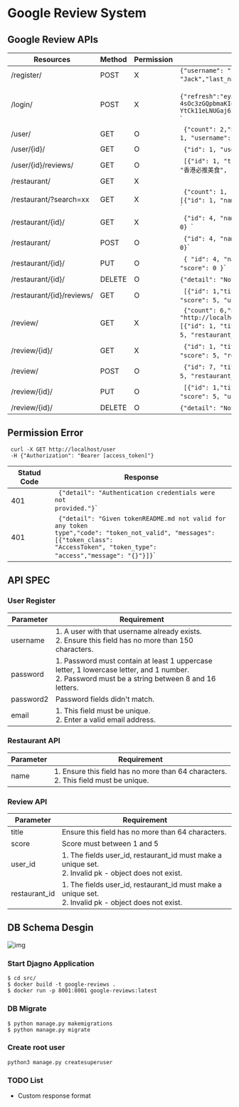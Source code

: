 # Google Review System
## Google Review APIs 
|  Resources  | Method  | Permission  | Response  | 
| --------    | -----|  -----| -----| 
| /register/  | POST | X | <code>{"username": "cycarrier","email": "cycarrier@trendmicro.com","first_name": "Jack","last_name": "Wu"}</code>`
| /login/     | POST | X |<code> {"refresh":"eyJhbGciOiJIUzI1NiIsInR5cCI6IkpXVCJ9eyJ0b2tlbl90eXBlIjoicmVmcmVzaCIsImV4cCI6MTcxMDMzMTU1NCwiaWF0IjoxNzEwMjQ1MTU0LCJqdGkiOiJjMDY0MjQ4NTc1MDI0ZTU1ODlmYzBmZjdhMjM4MDhjZiIsInVzZXJfaWQiOjJ.pr6M2pnJ3Jyf_cFSJ5rj2-4sOc3zGQpbmaKIqEQpyoc","access":"eyJhbGciOiJIUzI1NiIsInR5cCI6IkpXVCJ9eyJ0b2tlbl90eXBlIjoiYWNjZXNzIiwiZXhwIjoxNzEwMjQ2MzU0LCJpYXQiOjE3MTAyNDUxNTQsImp0aSI6ImVmNDVhZDFlZmY2ODRmOTA5YTA5MmUyMTJmNDE5NzU5IiwidXNlcl9pZCI6Mn0iHNAFsjlxiKkrSmWoyF5iV2YG-YtCk11eLNUGaj6ZIw"} </code>` |
| /user/      | GET | O | <code> {"count": 2,"next": null,"previous": null,"results": [ {"id": 1, "username": "root", "email": "root@yahoo.com"}.....]} </code>` |
| /user/{id}/ | GET | O | <code> {"id": 1, "username": "root", "email": "root@yahoo.com"} </code>`|
| /user/{id}/reviews/  | GET | O | <code> [{"id": 1, "title": "此味僅天上有", "content": "香港必推美食", "score": 5,"restaurant_id": 1},...] </code>`|
| /restaurant/  | GET | X | | <code> {"count": 1, "next": null,"previous": null, "results": [{"id": 1, "name": "添好運倒閉", "review_count": 4,"score": 4.75}]} <code>`|  
| /restaurant/?search=xx  | GET | X | <code> {"count": 1, "next": null,"previous": null, "results": [{"id": 1, "name": "添好運倒閉", "review_count": 4,"score": 4.75}]} <code>`|  
| /restaurant/{id}/  | GET | X |  <code> {"id": 4, "name": "八里美味雞排", "review_count": 0, "score": 0} </code>`|
| /restaurant/  | POST | O | <code> {"id": 4, "name": "八里鹽酥雞", "review_count": 0, "score": 0}</code>` |
| /restaurant/{id}/  | PUT | O | <code> { "id": 4, "name": "八里美味雞排", "review_count": 0, "score": 0 }</code>` |
| /restaurant/{id}/  | DELETE | O | <code>{"detail": "Not found."} </code>`|
| /restaurant/{id}/reviews/  | GET | O | <code> [{"id": 1,"title": "此味僅天上有", "content": "香港必推美食", "score": 5, "user_id": 1}] </code>`  |
| /review/  | GET | X | <code> {"count": 6,"next": "http://localhost:8000/review/?page=2","previous": null,"results": [{"id": 1, "title": "此味僅天上有", "content": "香港必推美食","score": 5, "restaurant_id": 1, "user_id": 1},....]} </code>` |
| /review/{id}/  | GET | X | <code> {"id": 1, "title": "此味僅天上有", "content": "香港必推美食", "score": 5, "restaurant_id": 1, "user_id": 1} </code>` |
| /review/  | POST | O |<code> {"id": 7, "title": "好好吃", "content": "絕世美味", "score": 5, "restaurant_id": 1, "user_id": 2} </code>` |
| /review/{id}/  | PUT | O | <code> [{"id": 1,"title": "此味僅天上有", "content": "香港必推美食", "score": 5, "user_id": 1}] </code>`  |
| /review/{id}/  | DELETE | O | <code>{"detail": "Not found."} </code>`|

## Permission Error
```
 curl -X GET http://localhost/user
 -H {"Authorization": "Bearer [access_token]"}
```
|  Statud Code  | Response  | 
| --------    | -----|
| 401  | <code> {"detail": "Authentication credentials were not provided."}</code>`|   
| 401  |<code> {"detail": "Given tokenREADME.md not valid for any token type","code": "token_not_valid", "messages": [{"token_class": "AccessToken", "token_type": "access","message": "{}"}]}</code>` |

## API SPEC
### User Register
|  Parameter  | Requirement  | 
| --------    | -----| 
| username  | 1. A user with that username already exists. <br> 2. Ensure this field has no more than 150 characters.| 
| password  | 1. Password must contain at least 1 uppercase letter, 1 lowercase letter, and 1 number.<br> 2. Password must be a string between 8 and 16 letters.|
| password2  | Password fields didn't match. | 
| email  | 1. This field must be unique. <br> 2. Enter a valid email address. | 

### Restaurant API
|  Parameter  | Requirement  | 
| --------    | -----| 
| name  | 1. Ensure this field has no more than 64 characters. <br> 2. This field must be unique.| 

### Review API
|  Parameter  | Requirement  | 
| --------    | -----| 
| title  | Ensure this field has no more than 64 characters. | 
| score  | Score must between 1 and 5 | 
| user_id  | 1. The fields user_id, restaurant_id must make a unique set. <br> 2. Invalid pk - object does not exist. | 
| restaurant_id  | 1. The fields user_id, restaurant_id must make a unique set. <br> 2. Invalid pk - object does not exist. | 


## DB Schema Desgin
![img](https://upload.cc/i1/2024/03/12/1Ubnrg.png)


### Start Djagno Application
```
$ cd src/
$ docker build -t google-reviews .
$ docker run -p 8001:8001 google-reviews:latest
```

### DB Migrate
```
$ python manage.py makemigrations
$ python manage.py migrate
```

### Create root user
```
python3 manage.py createsuperuser
```

### TODO List
* Custom response format

